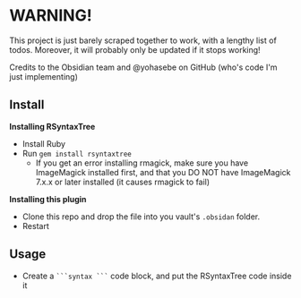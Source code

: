# WARNING!
This project is just barely scraped together to work, with a lengthy list of todos. Moreover, it will probably only be updated if it stops working!

Credits to the Obsidian team and @yohasebe on GitHub (who's code I'm just implementing)

## Install

**Installing RSyntaxTree**

- Install Ruby
- Run `gem install rsyntaxtree`
    - If you get an error installing rmagick, make sure you have ImageMagick installed first, and that you DO NOT have ImageMagick 7.x.x or later installed (it causes rmagick to fail)

**Installing this plugin**

- Clone this repo and drop the file into you vault's `.obsidan` folder.
- Restart 

## Usage

- Create a `` ```syntax ``` `` code block, and put the RSyntaxTree code inside it